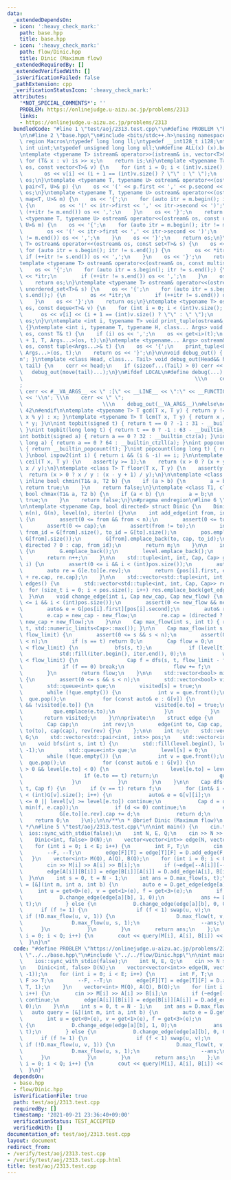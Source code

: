 ```yaml
---
data:
  _extendedDependsOn:
  - icon: ':heavy_check_mark:'
    path: base.hpp
    title: base.hpp
  - icon: ':heavy_check_mark:'
    path: flow/Dinic.hpp
    title: Dinic (Maximum flow)
  _extendedRequiredBy: []
  _extendedVerifiedWith: []
  _isVerificationFailed: false
  _pathExtension: cpp
  _verificationStatusIcon: ':heavy_check_mark:'
  attributes:
    '*NOT_SPECIAL_COMMENTS*': ''
    PROBLEM: https://onlinejudge.u-aizu.ac.jp/problems/2313
    links:
    - https://onlinejudge.u-aizu.ac.jp/problems/2313
  bundledCode: "#line 1 \"test/aoj/2313.test.cpp\"\n#define PROBLEM \"https://onlinejudge.u-aizu.ac.jp/problems/2313\"\
    \n\n#line 2 \"base.hpp\"\n#include <bits/stdc++.h>\nusing namespace std;\n#pragma\
    \ region Macros\ntypedef long long ll;\ntypedef __int128_t i128;\ntypedef unsigned\
    \ int uint;\ntypedef unsigned long long ull;\n#define ALL(x) (x).begin(), (x).end()\n\
    \ntemplate <typename T> istream& operator>>(istream& is, vector<T>& v) {\n   \
    \ for (T& x : v) is >> x;\n    return is;\n}\ntemplate <typename T> ostream& operator<<(ostream&\
    \ os, const vector<T>& v) {\n    for (int i = 0; i < (int)v.size(); i++) {\n \
    \       os << v[i] << (i + 1 == (int)v.size() ? \"\" : \" \");\n    }\n    return\
    \ os;\n}\ntemplate <typename T, typename U> ostream& operator<<(ostream& os, const\
    \ pair<T, U>& p) {\n    os << '(' << p.first << ',' << p.second << ')';\n    return\
    \ os;\n}\ntemplate <typename T, typename U> ostream& operator<<(ostream& os, const\
    \ map<T, U>& m) {\n    os << '{';\n    for (auto itr = m.begin(); itr != m.end();)\
    \ {\n        os << '(' << itr->first << ',' << itr->second << ')';\n        if\
    \ (++itr != m.end()) os << ',';\n    }\n    os << '}';\n    return os;\n}\ntemplate\
    \ <typename T, typename U> ostream& operator<<(ostream& os, const unordered_map<T,\
    \ U>& m) {\n    os << '{';\n    for (auto itr = m.begin(); itr != m.end();) {\n\
    \        os << '(' << itr->first << ',' << itr->second << ')';\n        if (++itr\
    \ != m.end()) os << ',';\n    }\n    os << '}';\n    return os;\n}\ntemplate <typename\
    \ T> ostream& operator<<(ostream& os, const set<T>& s) {\n    os << '{';\n   \
    \ for (auto itr = s.begin(); itr != s.end();) {\n        os << *itr;\n       \
    \ if (++itr != s.end()) os << ',';\n    }\n    os << '}';\n    return os;\n}\n\
    template <typename T> ostream& operator<<(ostream& os, const multiset<T>& s) {\n\
    \    os << '{';\n    for (auto itr = s.begin(); itr != s.end();) {\n        os\
    \ << *itr;\n        if (++itr != s.end()) os << ',';\n    }\n    os << '}';\n\
    \    return os;\n}\ntemplate <typename T> ostream& operator<<(ostream& os, const\
    \ unordered_set<T>& s) {\n    os << '{';\n    for (auto itr = s.begin(); itr !=\
    \ s.end();) {\n        os << *itr;\n        if (++itr != s.end()) os << ',';\n\
    \    }\n    os << '}';\n    return os;\n}\ntemplate <typename T> ostream& operator<<(ostream&\
    \ os, const deque<T>& v) {\n    for (int i = 0; i < (int)v.size(); i++) {\n  \
    \      os << v[i] << (i + 1 == (int)v.size() ? \"\" : \" \");\n    }\n    return\
    \ os;\n}\n\ntemplate <int i, typename T> void print_tuple(ostream&, const T&)\
    \ {}\ntemplate <int i, typename T, typename H, class... Args> void print_tuple(ostream&\
    \ os, const T& t) {\n    if (i) os << ',';\n    os << get<i>(t);\n    print_tuple<i\
    \ + 1, T, Args...>(os, t);\n}\ntemplate <typename... Args> ostream& operator<<(ostream&\
    \ os, const tuple<Args...>& t) {\n    os << '{';\n    print_tuple<0, tuple<Args...>,\
    \ Args...>(os, t);\n    return os << '}';\n}\n\nvoid debug_out() { cerr << '\\\
    n'; }\ntemplate <class Head, class... Tail> void debug_out(Head&& head, Tail&&...\
    \ tail) {\n    cerr << head;\n    if (sizeof...(Tail) > 0) cerr << \", \";\n \
    \   debug_out(move(tail)...);\n}\n#ifdef LOCAL\n#define debug(...)           \
    \                                                        \\\n    cerr << \" \"\
    ;                                                                     \\\n   \
    \ cerr << #__VA_ARGS__ << \" :[\" << __LINE__ << \":\" << __FUNCTION__ << \"]\"\
    \ << '\\n'; \\\n    cerr << \" \";                                           \
    \                          \\\n    debug_out(__VA_ARGS__)\n#else\n#define debug(...)\
    \ 42\n#endif\n\ntemplate <typename T> T gcd(T x, T y) { return y != 0 ? gcd(y,\
    \ x % y) : x; }\ntemplate <typename T> T lcm(T x, T y) { return x / gcd(x, y)\
    \ * y; }\n\nint topbit(signed t) { return t == 0 ? -1 : 31 - __builtin_clz(t);\
    \ }\nint topbit(long long t) { return t == 0 ? -1 : 63 - __builtin_clzll(t); }\n\
    int botbit(signed a) { return a == 0 ? 32 : __builtin_ctz(a); }\nint botbit(long\
    \ long a) { return a == 0 ? 64 : __builtin_ctzll(a); }\nint popcount(signed t)\
    \ { return __builtin_popcount(t); }\nint popcount(long long t) { return __builtin_popcountll(t);\
    \ }\nbool ispow2(int i) { return i && (i & -i) == i; }\n\ntemplate <class T> T\
    \ ceil(T x, T y) {\n    assert(y >= 1);\n    return (x > 0 ? (x + y - 1) / y :\
    \ x / y);\n}\ntemplate <class T> T floor(T x, T y) {\n    assert(y >= 1);\n  \
    \  return (x > 0 ? x / y : (x - y + 1) / y);\n}\n\ntemplate <class T1, class T2>\
    \ inline bool chmin(T1& a, T2 b) {\n    if (a > b) {\n        a = b;\n       \
    \ return true;\n    }\n    return false;\n}\ntemplate <class T1, class T2> inline\
    \ bool chmax(T1& a, T2 b) {\n    if (a < b) {\n        a = b;\n        return\
    \ true;\n    }\n    return false;\n}\n#pragma endregion\n#line 6 \"flow/Dinic.hpp\"\
    \n\ntemplate <typename Cap, bool directed> struct Dinic {\n    Dinic(int n) :\
    \ n(n), G(n), level(n), iter(n) {}\n\n    int add_edge(int from, int to, Cap cap)\
    \ {\n        assert(0 <= from && from < n);\n        assert(0 <= to && to < n);\n\
    \        assert(0 <= cap);\n        assert(from != to);\n        int m = pos.size(),\
    \ from_id = G[from].size(), to_id = G[to].size();\n        pos.emplace_back(from,\
    \ G[from].size());\n        G[from].emplace_back(to, cap, to_id);\n        G[to].emplace_back(from,\
    \ directed ? 0 : cap, from_id);\n        return m;\n    }\n\n    int add_vertex()\
    \ {\n        G.emplace_back();\n        level.emplace_back();\n        iter.emplace_back();\n\
    \        return n++;\n    }\n\n    std::tuple<int, int, Cap, Cap> get_edge(int\
    \ i) {\n        assert(0 <= i && i < (int)pos.size());\n        auto e = G[pos[i].first][pos[i].second];\n\
    \        auto re = G[e.to][e.rev];\n        return {pos[i].first, e.to, e.cap\
    \ + re.cap, re.cap};\n    }\n\n    std::vector<std::tuple<int, int, Cap, Cap>>\
    \ edges() {\n        std::vector<std::tuple<int, int, Cap, Cap>> res;\n      \
    \  for (size_t i = 0; i < pos.size(); i++) res.emplace_back(get_edge(i));\n  \
    \  }\n\n    void change_edge(int i, Cap new_cap, Cap new_flow) {\n        assert(0\
    \ <= i && i < (int)pos.size());\n        assert(0 <= new_flow && new_flow <= new_cap);\n\
    \        auto& e = G[pos[i].first][pos[i].second];\n        auto& re = G[e.to][e.rev];\n\
    \        e.cap = new_cap - new_flow;\n        re.cap = (directed ? new_flow :\
    \ new_cap + new_flow);\n    }\n\n    Cap max_flow(int s, int t) { return max_flow(s,\
    \ t, std::numeric_limits<Cap>::max()); }\n\n    Cap max_flow(int s, int t, Cap\
    \ flow_limit) {\n        assert(0 <= s && s < n);\n        assert(0 <= t && t\
    \ < n);\n        if (s == t) return 0;\n        Cap flow = 0;\n        while (flow\
    \ < flow_limit) {\n            bfs(s, t);\n            if (level[t] < 0) break;\n\
    \            std::fill(iter.begin(), iter.end(), 0);\n            while (flow\
    \ < flow_limit) {\n                Cap f = dfs(s, t, flow_limit - flow);\n   \
    \             if (f == 0) break;\n                flow += f;\n            }\n\
    \        }\n        return flow;\n    }\n\n    std::vector<bool> min_cut(int s)\
    \ {\n        assert(0 <= s && s < n);\n        std::vector<bool> visited(n);\n\
    \        std::queue<int> que;\n        visited[s] = true;\n        que.emplace(s);\n\
    \        while (!que.empty()) {\n            int v = que.front();\n          \
    \  que.pop();\n            for (const auto& e : G[v]) {\n                if (e.cap\
    \ && !visited[e.to]) {\n                    visited[e.to] = true;\n          \
    \          que.emplace(e.to);\n                }\n            }\n        }\n \
    \       return visited;\n    }\n\nprivate:\n    struct edge {\n        int to;\n\
    \        Cap cap;\n        int rev;\n        edge(int to, Cap cap, int rev) :\
    \ to(to), cap(cap), rev(rev) {}\n    };\n\n    int n;\n    std::vector<std::vector<edge>>\
    \ G;\n    std::vector<std::pair<int, int>> pos;\n    std::vector<int> level, iter;\n\
    \n    void bfs(int s, int t) {\n        std::fill(level.begin(), level.end(),\
    \ -1);\n        std::queue<int> que;\n        level[s] = 0;\n        que.emplace(s);\n\
    \        while (!que.empty()) {\n            int v = que.front();\n          \
    \  que.pop();\n            for (const auto& e : G[v]) {\n                if (e.cap\
    \ > 0 && level[e.to] < 0) {\n                    level[e.to] = level[v] + 1;\n\
    \                    if (e.to == t) return;\n                    que.emplace(e.to);\n\
    \                }\n            }\n        }\n    }\n\n    Cap dfs(int v, int\
    \ t, Cap f) {\n        if (v == t) return f;\n        for (int& i = iter[v]; i\
    \ < (int)G[v].size(); i++) {\n            auto& e = G[v][i];\n            if (e.cap\
    \ <= 0 || level[v] >= level[e.to]) continue;\n            Cap d = dfs(e.to, t,\
    \ min(f, e.cap));\n            if (d <= 0) continue;\n            e.cap -= d;\n\
    \            G[e.to][e.rev].cap += d;\n            return d;\n        }\n    \
    \    return 0;\n    }\n};\n\n/**\n * @brief Dinic (Maximum flow)\n * @docs docs/flow/Dinic.md\n\
    \ */\n#line 5 \"test/aoj/2313.test.cpp\"\n\nint main() {\n    cin.tie(0);\n  \
    \  ios::sync_with_stdio(false);\n    int N, E, Q;\n    cin >> N >> E >> Q;\n\n\
    \    Dinic<int, false> D(N);\n    vector<vector<int>> edge(N, vector<int>(N, -1));\n\
    \    for (int i = 0; i < E; i++) {\n        int F, T;\n        cin >> F >> T;\n\
    \        --F, --T;\n        edge[F][T] = edge[T][F] = D.add_edge(F, T, 1);\n \
    \   }\n    vector<int> M(Q), A(Q), B(Q);\n    for (int i = 0; i < Q; i++) {\n\
    \        cin >> M[i] >> A[i] >> B[i];\n        if (~edge[--A[i]][--B[i]]) continue;\n\
    \        edge[A[i]][B[i]] = edge[B[i]][A[i]] = D.add_edge(A[i], B[i], 0);\n  \
    \  }\n\n    int s = 0, t = N - 1;\n    int ans = D.max_flow(s, t);\n    auto query\
    \ = [&](int m, int a, int b) {\n        auto e = D.get_edge(edge[a][b]);\n   \
    \     int u = get<0>(e), v = get<1>(e), f = get<3>(e);\n        if (m == 1) {\n\
    \            D.change_edge(edge[a][b], 1, 0);\n            ans += D.max_flow(s,\
    \ t);\n        } else {\n            D.change_edge(edge[a][b], 0, 0);\n      \
    \      if (f != 1) {\n                if (f < 1) swap(u, v);\n               \
    \ if (!D.max_flow(u, v, 1)) {\n                    D.max_flow(t, v, 1);\n    \
    \                D.max_flow(u, s, 1);\n                    --ans;\n          \
    \      }\n            }\n        }\n        return ans;\n    };\n    for (int\
    \ i = 0; i < Q; i++) {\n        cout << query(M[i], A[i], B[i]) << '\\n';\n  \
    \  }\n}\n"
  code: "#define PROBLEM \"https://onlinejudge.u-aizu.ac.jp/problems/2313\"\n\n#include\
    \ \"../../base.hpp\"\n#include \"../../flow/Dinic.hpp\"\n\nint main() {\n    cin.tie(0);\n\
    \    ios::sync_with_stdio(false);\n    int N, E, Q;\n    cin >> N >> E >> Q;\n\
    \n    Dinic<int, false> D(N);\n    vector<vector<int>> edge(N, vector<int>(N,\
    \ -1));\n    for (int i = 0; i < E; i++) {\n        int F, T;\n        cin >>\
    \ F >> T;\n        --F, --T;\n        edge[F][T] = edge[T][F] = D.add_edge(F,\
    \ T, 1);\n    }\n    vector<int> M(Q), A(Q), B(Q);\n    for (int i = 0; i < Q;\
    \ i++) {\n        cin >> M[i] >> A[i] >> B[i];\n        if (~edge[--A[i]][--B[i]])\
    \ continue;\n        edge[A[i]][B[i]] = edge[B[i]][A[i]] = D.add_edge(A[i], B[i],\
    \ 0);\n    }\n\n    int s = 0, t = N - 1;\n    int ans = D.max_flow(s, t);\n \
    \   auto query = [&](int m, int a, int b) {\n        auto e = D.get_edge(edge[a][b]);\n\
    \        int u = get<0>(e), v = get<1>(e), f = get<3>(e);\n        if (m == 1)\
    \ {\n            D.change_edge(edge[a][b], 1, 0);\n            ans += D.max_flow(s,\
    \ t);\n        } else {\n            D.change_edge(edge[a][b], 0, 0);\n      \
    \      if (f != 1) {\n                if (f < 1) swap(u, v);\n               \
    \ if (!D.max_flow(u, v, 1)) {\n                    D.max_flow(t, v, 1);\n    \
    \                D.max_flow(u, s, 1);\n                    --ans;\n          \
    \      }\n            }\n        }\n        return ans;\n    };\n    for (int\
    \ i = 0; i < Q; i++) {\n        cout << query(M[i], A[i], B[i]) << '\\n';\n  \
    \  }\n}"
  dependsOn:
  - base.hpp
  - flow/Dinic.hpp
  isVerificationFile: true
  path: test/aoj/2313.test.cpp
  requiredBy: []
  timestamp: '2021-09-21 23:36:40+09:00'
  verificationStatus: TEST_ACCEPTED
  verifiedWith: []
documentation_of: test/aoj/2313.test.cpp
layout: document
redirect_from:
- /verify/test/aoj/2313.test.cpp
- /verify/test/aoj/2313.test.cpp.html
title: test/aoj/2313.test.cpp
---
```


